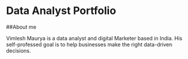 # Data Analyst Portfolio

##About me

  Vimlesh Maurya is a data analyst and digital Marketer based in India. His self-professed goal is to help businesses make the right data-driven decisions.

[^1]:Ajay Patel
